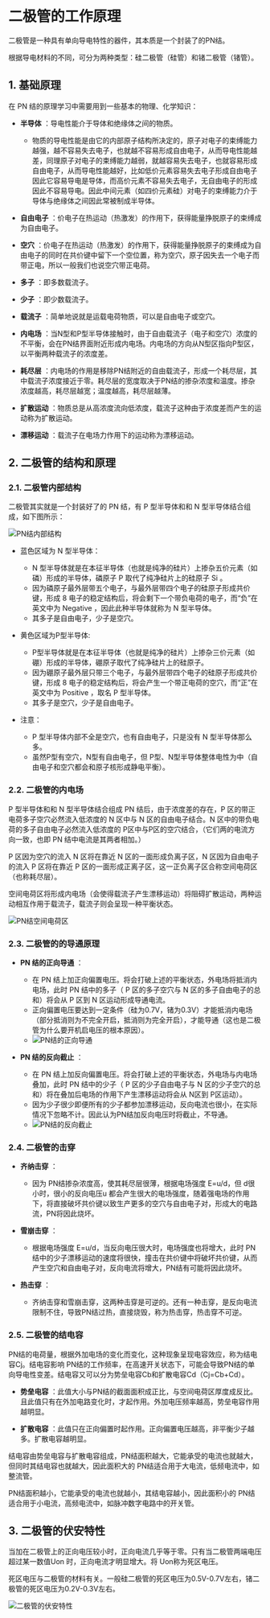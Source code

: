 # 二极管的工作原理
二极管是一种具有单向导电特性的器件，其本质是一个封装了的PN结。

根据导电材料的不同，可分为两种类型：硅二极管（硅管）和锗二极管（锗管）。

## 1. 基础原理
在 PN 结的原理学习中需要用到一些基本的物理、化学知识：

- **半导体** ：导电性能介于导体和绝缘体之间的物质。
    - 物质的导电性能是由它的内部原子结构所决定的，原子对电子的束缚能力越强，越不容易失去电子，也就越不容易形成自由电子，从而导电性能越差，同理原子对电子的束缚能力越弱，就越容易失去电子，也就容易形成自由电子，从而导电性能越好，比如低价元素容易失去电子形成自由电子因此它容易导电是导体，而高价元素不容易失去电子，无自由电子的形成因此不容易导电。因此中间元素（如四价元素硅）对电子的束缚能力介于导体与绝缘体之间因此常被制成半导体。

- **自由电子** ：价电子在热运动（热激发）的作用下，获得能量挣脱原子的束缚成为自由电子。

- **空穴** ：价电子在热运动（热激发）的作用下，获得能量挣脱原子的束缚成为自由电子的同时在共价键中留下一个空位置，称为空穴，原子因失去一个电子而带正电，所以一般我们也说空穴带正电荷。

- **多子** ：即多数载流子。 

- **少子** ：即少数载流子。

- **载流子** ：简单地说就是运载电荷物质，可以是自由电子或空穴。

- **内电场** ：当N型和P型半导体接触时，由于自由载流子（电子和空穴）浓度的不平衡，会在PN结界面附近形成内电场。内电场的方向从N型区指向P型区，以平衡两种载流子的浓度差。

- **耗尽层** ：内电场的作用是移除PN结附近的自由载流子，形成一个耗尽层，其中载流子浓度接近于零。耗尽层的宽度取决于PN结的掺杂浓度和温度。掺杂浓度越高，耗尽层越宽；温度越高，耗尽层越薄。

- **扩散运动** ：物质总是从高浓度流向低浓度，载流子这种由于浓度差而产生的运动称为扩散运动。

- **漂移运动** ：载流子在电场力作用下的运动称为漂移运动。

## 2. 二极管的结构和原理
### 2.1. 二极管内部结构

二极管其实就是一个封装好了的 PN 结，有 P 型半导体和和 N 型半导体结合组成，如下图所示：

![PN结内部结构](png/1.2.1.1.PN结内部结构.png)

- 蓝色区域为 N 型半导体：
    - N 型半导体就是在本征半导体（也就是纯净的硅片）上掺杂五价元素（如磷）形成的半导体，磷原子 P 取代了纯净硅片上的硅原子 Si 。
    - 因为磷原子最外层带五个电子，与最外层带四个电子的硅原子形成共价键，形成 8 电子的稳定结构后，将会剩下一个带负电荷的电子，而“负”在英文中为 Negative ，因此此种半导体就称为 N 型半导体。
    - 其多子是自由电子，少子是空穴。

- 黄色区域为P型半导体:
    - P型半导体就是在本征半导体（也就是纯净的硅片）上掺杂三价元素（如硼）形成的半导体，硼原子取代了纯净硅片上的硅原子。
    - 因为硼原子最外层只带三个电子，与最外层带四个电子的硅原子形成共价键，形成 8 电子的稳定结构后，将会产生一个带正电荷的空穴，而“正”在英文中为 Positive ，取名 P 型半导体。
    - 其多子是空穴，少子是自由电子。

- 注意：
    - P 型半导体内部不全是空穴，也有自由电子，只是没有 N 型半导体那么多。
    - 虽然P型有空穴，N型有自由电子，但 P型、N型半导体整体电性为中（自由电子和空穴都会和原子核形成静电平衡）。

### 2.2. 二极管的内电场
P 型半导体和和 N 型半导体结合组成 PN 结后，由于浓度差的存在，P 区的带正电荷多子空穴必然流入低浓度的 N 区中与 N 区的自由电子结合。N 区中的带负电荷的多子自由电子必然流入低浓度的 P区中与P区的空穴结合，（它们两的电流方向一致，也即 PN 结中电流是其两者相加。）

P 区因为空穴的流入 N 区将在靠近 N 区的一面形成负离子区，N 区因为自由电子的流入 P 区将在靠近 P 区的一面形成正离子区，这一正负离子区合称空间电荷区（也称耗尽层）。

空间电荷区将形成内电场（会使得载流子产生漂移运动）将阻碍扩散运动，两种运动相互作用于载流子，载流子则会呈现一种平衡状态。

![PN结空间电荷区](png/1.2.2.1.PN结空间电荷区.png)

### 2.3. 二极管的的导通原理
- **PN 结的正向导通** ：
    - 在 PN 结上加正向偏置电压。将会打破上述的平衡状态，外电场将抵消内电场，此时 PN 结中的多子（ P 区的多子空穴与 N 区的多子自由电子的总和）将会从 P 区到 N 区运动形成导通电流。
    - 正向偏置电压要达到一定条件（硅为0.7V，锗为0.3V）才能抵消内电场（部分抵消则为不完全开启，抵消则为完全开启），才能导通（这也是二极管为什么要开机启电压的根本原因）。
    - ![PN结的正向导通](png/1.2.3.1.PN结的正向导通.png)

- **PN 结的反向截止** ：
    - 在 PN 结上加反向偏置电压。将会打破上述的平衡状态，外电场与内电场叠加，此时 PN 结中的少子（ P 区的少子自由电子与 N 区的少子空穴的总和）将在叠加后电场的作用下产生漂移运动将会从 N区到 P区运动）。
    - 因为少子很少即便所有的少子都参加漂移运动，反向电流也很小，在实际情况下忽略不计。因此认为PN结加反向电压时将截止，不导通。
    - ![PN结的反向截止](png/1.2.3.2.PN结的反向截止.png)

### 2.4. 二极管的击穿
- **齐纳击穿** ：
    - 因为 PN结掺杂浓度高，使其耗尽层很薄，根据电场强度 E=u/d，但 d很小时，很小的反向电压u 都会产生很大的电场强度，随着强电场的作用下，将直接破坏共价键以致生产更多的空穴与自由电子对，形成大的电路流，PN将因此烧坏。

- **雪崩击穿** ：
    - 根据电场强度 E=u/d，当反向电压很大时，电场强度也将增大，此时 PN结中的少子漂移运动的速度将很快，撞击在共价键中将破坏共价键，从而产生空穴和自由电子对，反向电流将增大，PN结有可能将因此烧坏。

- **热击穿** ：
    - 齐纳击穿和雪崩击穿，这两种击穿是可逆的。还有一种击穿，是反向电流限制不住，导致PN结过热，直接烧毁，称为热击穿，热击穿不可逆。

### 2.5. 二极管的结电容
PN结的电荷量，根据外加电场的变化而变化，这种现象呈现电容效应，称为结电容Cj。结电容影响 PN结的工作频率，在高速开关状态下，可能会导致PN结的单向导电性变差。结电容又可以分为势垒电容Cb和扩散电容Cd（Cj=Cb+Cd）。

- **势垒电容** ：此值大小与PN结的截面面积成正比，与空间电荷区厚度成反比。且此值只有在外加电路变化时，才起作用。外加电压频率越高，势垒电容作用越明显。

- **扩散电容** ：此值只在正向偏置时起作用。正向偏置电压越高，非平衡少子越多。扩散电容越明显。

结电容由势垒电容与扩散电容组成，PN结面积越大，它能承受的电流也就越大，但同时其结电容也就越大，因此面积大的 PN结适合用于大电流，低频电流中，如整流管。

PN结面积越小，它能承受的电流也就越小，其结电容越小，因此面积小的 PN结适合用于小电流，高频电流中，如脉冲数字电路中的开关管。

## 3. 二极管的伏安特性
当加在二极管上的正向电压较小时，正向电流几乎等于零。只有当二极管两端电压超过某一数值Uon 时，正向电流才明显增大。将 Uon称为死区电压。

死区电压与二极管的材料有关。一般硅二极管的死区电压为0.5V-0.7V左右，锗二极管的死区电压为0.2V-0.3V左右。

![二极管的伏安特性](png/1.3.1.1.二极管的伏安特性.png)